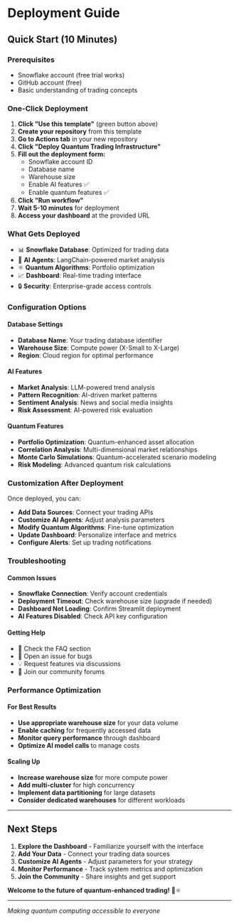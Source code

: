 # Deployment Guide

## Quick Start (10 Minutes)

### Prerequisites
- Snowflake account (free trial works)
- GitHub account (free)
- Basic understanding of trading concepts

### One-Click Deployment

1. **Click "Use this template"** (green button above)
2. **Create your repository** from this template
3. **Go to Actions tab** in your new repository  
4. **Click "Deploy Quantum Trading Infrastructure"**
5. **Fill out the deployment form:**
   - Snowflake account ID
   - Database name
   - Warehouse size
   - Enable AI features ✅
   - Enable quantum features ✅
6. **Click "Run workflow"**
7. **Wait 5-10 minutes** for deployment
8. **Access your dashboard** at the provided URL

### What Gets Deployed

- 📊 **Snowflake Database**: Optimized for trading data
- 🤖 **AI Agents**: LangChain-powered market analysis
- ⚛️ **Quantum Algorithms**: Portfolio optimization
- 📈 **Dashboard**: Real-time trading interface
- 🔒 **Security**: Enterprise-grade access controls

### Configuration Options

#### Database Settings
- **Database Name**: Your trading database identifier
- **Warehouse Size**: Compute power (X-Small to X-Large)
- **Region**: Cloud region for optimal performance

#### AI Features
- **Market Analysis**: LLM-powered trend analysis
- **Pattern Recognition**: AI-driven market patterns
- **Sentiment Analysis**: News and social media insights
- **Risk Assessment**: AI-powered risk evaluation

#### Quantum Features
- **Portfolio Optimization**: Quantum-enhanced asset allocation
- **Correlation Analysis**: Multi-dimensional market relationships  
- **Monte Carlo Simulations**: Quantum-accelerated scenario modeling
- **Risk Modeling**: Advanced quantum risk calculations

### Customization After Deployment

Once deployed, you can:
- **Add Data Sources**: Connect your trading APIs
- **Customize AI Agents**: Adjust analysis parameters
- **Modify Quantum Algorithms**: Fine-tune optimization
- **Update Dashboard**: Personalize interface and metrics
- **Configure Alerts**: Set up trading notifications

### Troubleshooting

#### Common Issues
- **Snowflake Connection**: Verify account credentials
- **Deployment Timeout**: Check warehouse size (upgrade if needed)
- **Dashboard Not Loading**: Confirm Streamlit deployment
- **AI Features Disabled**: Check API key configuration

#### Getting Help
- 📖 Check the FAQ section
- 🐛 Open an issue for bugs
- 💡 Request features via discussions
- 🤝 Join our community forums

### Performance Optimization

#### For Best Results
- **Use appropriate warehouse size** for your data volume
- **Enable caching** for frequently accessed data
- **Monitor query performance** through dashboard
- **Optimize AI model calls** to manage costs

#### Scaling Up
- **Increase warehouse size** for more compute power
- **Add multi-cluster** for high concurrency
- **Implement data partitioning** for large datasets
- **Consider dedicated warehouses** for different workloads

---

## Next Steps

1. **Explore the Dashboard** - Familiarize yourself with the interface
2. **Add Your Data** - Connect your trading data sources
3. **Customize AI Agents** - Adjust parameters for your strategy
4. **Monitor Performance** - Track system metrics and optimization
5. **Join the Community** - Share insights and get support

**Welcome to the future of quantum-enhanced trading!** 🚀⚛️

---

*Making quantum computing accessible to everyone*
